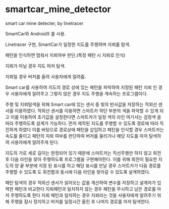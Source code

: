 # smartcar_mine_detector
smart car mine detecter, by linetracer


SmartCar와 AndroidX 를 사용.

Linetracer 구현, SmartCar가 일정한 지도를 주행하며 지뢰를 탐색.

패턴을 인식하면 멈춰서 지뢰여부 판단.(특정 패턴 시 지뢰로 인식)

지뢰가 아닐 경우 지도 마저 탐색.

지뢰일 경우 버저를 울려 사용자에게 알려줌.



Smart car를 사용하여 지도의 경로 상에 있는 패턴을 파악하여 지정된 패턴 지뢰 인 경우 사용자에게 알려주고 그렇지 않은 경우 지도 주행을 계속하는 프로그램이다.


주행 및 지뢰탐색을 위해 Smart car에 있는 센서 중 빛의 반사값을 저장하는 적외선 센서를 이용하였다. 적외선 센서를 이용하면 스마트카 하단 부분의 색을 파악할 수 있게 되고 이를 이용하여 초기값을 설정한다면 스마트카가 일정 색의 라인 여기서는 검정색 을 따라 주행하도록 설계가 가능하다. 먼저 제작된 지도를 주행할 수 있도록 경로에 따라 직진하게 하였다 이를 바탕으로 경로상에 패턴을 삽입하고 패턴을 인식할 경우 스마트카는 속도를 줄이고 패턴의 지뢰 여부를 판단하여 버저를 울리거나 해당 지도를 마저 탐색하여 사용자에게 알려주게 된다.


지도의 가로 세로 길이는 한정되어 있기 때문에 스마트카는 직선주행만 하지 않고 회전 후 다음 라인을 찾아 주행하도록 프로그램을 구현해야한다. 이를 위해 회전이 필요한 지도의 양 끝 부분에 지정 된 표시를 하고 해당 표시를 만날 경우 스마트카가 다음 경로를 주행할 수 있도록 도 회전함과 동시에 다음 라인을 찾아갈 수 있도록 설계하였다.


패턴 탐색의 경우 적외선 센서가 읽어오는 값을 계산하여 변수를 저장하고 설계자가 입력한 패턴과 비교한다 지뢰패턴과 일치하지 않는 경우 패턴을 무시하고 남은 경로를 마저 주행하도록 한다 지뢰 패턴과 일치하는 경우 지뢰라는 것을 사용자에게 알려주기 위해 주행을 잠시 정지하고 버저를 일정시간 울린 후 나머지 경로를 마저 탐색한다.
